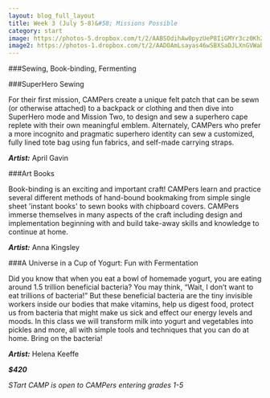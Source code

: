 ```yaml
---
layout: blog_full_layout
title: Week 3 (July 5-8)&#58; Missions Possible
category: start
image: https://photos-5.dropbox.com/t/2/AABSOdihAw0pyzUeP8IiGMYr3cz0Kh2krrOlRK_WFCb86A/12/96179569/jpeg/32x32/1/_/1/2/superherocape.jpg/EPPnz0oY27YBIAIoAg/BaPALnu9K5LzWrQz2clQWcqcLimWnFQqIC22hMuLemo?size=1024x768&size_mode=3
image2: https://photos-1.dropbox.com/t/2/AADOAmLsayas46wSBXSaDJLXnGVWabsw7vb4Nx_ZxtVy_g/12/96179569/jpeg/32x32/1/_/1/2/Books%20grouped%201-1.jpg/EPPnz0oY27YBIAIoAg/N21_VVOgTnwFCGVaEW4EK_exvfDJV8CMdV-Ct8uBlpE?size=1024x768&size_mode=3
---
```


###Sewing, Book-binding, Fermenting

###SuperHero Sewing

For their first mission, CAMPers create a unique felt patch that can be sewn (or otherwise attached) to a backpack or clothing and then dive into SuperHero mode and Mission Two, to design and sew a superhero cape replete with their own meaningful emblem. Alternately, CAMPers who prefer a more incognito and pragmatic superhero identity can sew a customized, fully lined tote bag using fun fabrics, and self-made carrying straps. 

**_Artist:_** April Gavin


###Art Books

Book-binding is an exciting and important craft! CAMPers learn and practice several different methods of hand-bound bookmaking from simple single sheet 'instant books' to sewn books with chipboard covers. CAMPers immerse themselves in many aspects of the craft including design and implementation beginning with and build take-away skills and knowledge to continue at home.  

**_Artist:_** Anna Kingsley

 
###A Universe in a Cup of Yogurt: Fun with Fermentation

Did you know that when you eat a bowl of homemade yogurt, you are eating around 1.5 trillion beneficial bacteria? You may think, “Wait, I don’t want to eat trillions of bacteria!” But these beneficial bacteria are the tiny invisible workers inside our bodies that make vitamins, help us digest food, protect us from bacteria that might make us sick and effect our energy levels and moods. In this class we will transform milk into yogurt and vegetables into pickles and more, all with simple tools and techniques that you can do at home. Bring on the bacteria!  

**_Artist:_** Helena Keeffe

**_$420_**

*STart CAMP is open to CAMPers entering grades 1-5*
